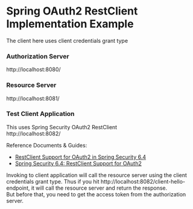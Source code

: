 # Spring OAuth2 RestClient Implementation Example

The client here uses client credentials grant type

### Authorization Server
http://localhost:8080/

### Resource Server
http://localhost:8081/

### Test Client Application
This uses Spring Security OAuth2 RestClient  
http://localhost:8082/

Reference Documents & Guides:
- [RestClient Support for OAuth2 in Spring Security 6.4](https://spring.io/blog/2024/10/28/restclient-support-for-oauth2-in-spring-security-6-4)
- [Spring Security 6.4: RestClient Support for OAuth2](https://www.youtube.com/watch?v=nFKcJDpUuZ8)

Invoking to client application will call the resource server using the client credentials grant type.
Thus if you hit http://localhost:8082/client-hello-endpoint, it will call the resource server and return the response.  
But before that, you need to get the access token from the authorization server.
